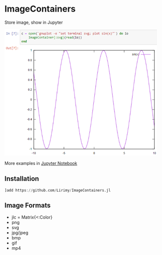 # ImageContainers

Store image, show in Jupyter



![example](example/example.png)

More examples in [Jupyter Notebook](example/example.ipynb)



## Installation

```julia
]add https://github.com/Lirimy/ImageContainers.jl
```





## Image Formats



- jlc = Matrix{<:Color}
- png
- svg
- jpg/jpeg
- bmp
- gif
- mp4

